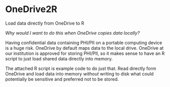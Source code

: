 # OneDrive2R

Load data directly from OneDrive to R

_Why would I want to do this when OneDrive copies data locally?_

Having confidential data containing PHI/PII on a portable computing device is a huge risk. OneDrive by default maps data to the local drive. OneDrive at our institution is approved for storing PHI/PII, so it makes sense to have an R script to just load shared data directly into memory.

The attached R script is example code to do just that. Read directly form OneDrive and load data into memory _without_ writing to disk what could potentially be sensitive and preferred not to be stored. 
